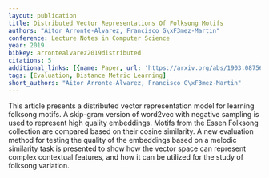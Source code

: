 ```yaml
---
layout: publication
title: Distributed Vector Representations Of Folksong Motifs
authors: "Aitor Arronte-Alvarez, Francisco G\xF3mez-Martin"
conference: Lecture Notes in Computer Science
year: 2019
bibkey: arrontealvarez2019distributed
citations: 5
additional_links: [{name: Paper, url: 'https://arxiv.org/abs/1903.08756'}]
tags: [Evaluation, Distance Metric Learning]
short_authors: "Aitor Arronte-Alvarez, Francisco G\xF3mez-Martin"
---
```

This article presents a distributed vector representation model for learning
folksong motifs. A skip-gram version of word2vec with negative sampling is used
to represent high quality embeddings. Motifs from the Essen Folksong collection
are compared based on their cosine similarity. A new evaluation method for
testing the quality of the embeddings based on a melodic similarity task is
presented to show how the vector space can represent complex contextual
features, and how it can be utilized for the study of folksong variation.